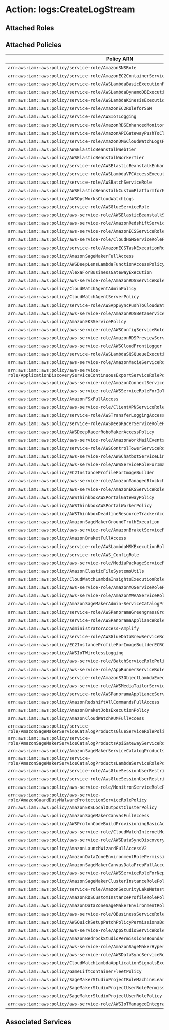 # Action: logs:CreateLogStream

## Attached Roles

## Attached Policies

| Policy ARN | Policy Name |
|------------|-------------|
| `arn:aws:iam::aws:policy/service-role/AmazonSNSRole` | [AmazonSNSRole](../policies.md#amazonsnsrole) |
| `arn:aws:iam::aws:policy/service-role/AmazonEC2ContainerServiceforEC2Role` | [AmazonEC2ContainerServiceforEC2Role](../policies.md#amazonec2containerserviceforec2role) |
| `arn:aws:iam::aws:policy/service-role/AWSLambdaBasicExecutionRole` | [AWSLambdaBasicExecutionRole](../policies.md#awslambdabasicexecutionrole) |
| `arn:aws:iam::aws:policy/service-role/AWSLambdaDynamoDBExecutionRole` | [AWSLambdaDynamoDBExecutionRole](../policies.md#awslambdadynamodbexecutionrole) |
| `arn:aws:iam::aws:policy/service-role/AWSLambdaKinesisExecutionRole` | [AWSLambdaKinesisExecutionRole](../policies.md#awslambdakinesisexecutionrole) |
| `arn:aws:iam::aws:policy/service-role/AmazonEC2RoleforSSM` | [AmazonEC2RoleforSSM](../policies.md#amazonec2roleforssm) |
| `arn:aws:iam::aws:policy/service-role/AWSIoTLogging` | [AWSIoTLogging](../policies.md#awsiotlogging) |
| `arn:aws:iam::aws:policy/service-role/AmazonRDSEnhancedMonitoringRole` | [AmazonRDSEnhancedMonitoringRole](../policies.md#amazonrdsenhancedmonitoringrole) |
| `arn:aws:iam::aws:policy/service-role/AmazonAPIGatewayPushToCloudWatchLogs` | [AmazonAPIGatewayPushToCloudWatchLogs](../policies.md#amazonapigatewaypushtocloudwatchlogs) |
| `arn:aws:iam::aws:policy/service-role/AmazonDMSCloudWatchLogsRole` | [AmazonDMSCloudWatchLogsRole](../policies.md#amazondmscloudwatchlogsrole) |
| `arn:aws:iam::aws:policy/AWSElasticBeanstalkWebTier` | [AWSElasticBeanstalkWebTier](../policies.md#awselasticbeanstalkwebtier) |
| `arn:aws:iam::aws:policy/AWSElasticBeanstalkWorkerTier` | [AWSElasticBeanstalkWorkerTier](../policies.md#awselasticbeanstalkworkertier) |
| `arn:aws:iam::aws:policy/service-role/AWSElasticBeanstalkEnhancedHealth` | [AWSElasticBeanstalkEnhancedHealth](../policies.md#awselasticbeanstalkenhancedhealth) |
| `arn:aws:iam::aws:policy/service-role/AWSLambdaVPCAccessExecutionRole` | [AWSLambdaVPCAccessExecutionRole](../policies.md#awslambdavpcaccessexecutionrole) |
| `arn:aws:iam::aws:policy/service-role/AWSBatchServiceRole` | [AWSBatchServiceRole](../policies.md#awsbatchservicerole) |
| `arn:aws:iam::aws:policy/AWSElasticBeanstalkCustomPlatformforEC2Role` | [AWSElasticBeanstalkCustomPlatformforEC2Role](../policies.md#awselasticbeanstalkcustomplatformforec2role) |
| `arn:aws:iam::aws:policy/AWSOpsWorksCloudWatchLogs` | [AWSOpsWorksCloudWatchLogs](../policies.md#awsopsworkscloudwatchlogs) |
| `arn:aws:iam::aws:policy/service-role/AWSGlueServiceRole` | [AWSGlueServiceRole](../policies.md#awsglueservicerole) |
| `arn:aws:iam::aws:policy/aws-service-role/AWSElasticBeanstalkServiceRolePolicy` | [AWSElasticBeanstalkServiceRolePolicy](../policies.md#awselasticbeanstalkservicerolepolicy) |
| `arn:aws:iam::aws:policy/aws-service-role/AmazonRedshiftServiceLinkedRolePolicy` | [AmazonRedshiftServiceLinkedRolePolicy](../policies.md#amazonredshiftservicelinkedrolepolicy) |
| `arn:aws:iam::aws:policy/aws-service-role/AmazonECSServiceRolePolicy` | [AmazonECSServiceRolePolicy](../policies.md#amazonecsservicerolepolicy) |
| `arn:aws:iam::aws:policy/aws-service-role/CloudHSMServiceRolePolicy` | [CloudHSMServiceRolePolicy](../policies.md#cloudhsmservicerolepolicy) |
| `arn:aws:iam::aws:policy/service-role/AmazonECSTaskExecutionRolePolicy` | [AmazonECSTaskExecutionRolePolicy](../policies.md#amazonecstaskexecutionrolepolicy) |
| `arn:aws:iam::aws:policy/AmazonSageMakerFullAccess` | [AmazonSageMakerFullAccess](../policies.md#amazonsagemakerfullaccess) |
| `arn:aws:iam::aws:policy/AWSDeepLensLambdaFunctionAccessPolicy` | [AWSDeepLensLambdaFunctionAccessPolicy](../policies.md#awsdeeplenslambdafunctionaccesspolicy) |
| `arn:aws:iam::aws:policy/AlexaForBusinessGatewayExecution` | [AlexaForBusinessGatewayExecution](../policies.md#alexaforbusinessgatewayexecution) |
| `arn:aws:iam::aws:policy/aws-service-role/AmazonRDSServiceRolePolicy` | [AmazonRDSServiceRolePolicy](../policies.md#amazonrdsservicerolepolicy) |
| `arn:aws:iam::aws:policy/CloudWatchAgentAdminPolicy` | [CloudWatchAgentAdminPolicy](../policies.md#cloudwatchagentadminpolicy) |
| `arn:aws:iam::aws:policy/CloudWatchAgentServerPolicy` | [CloudWatchAgentServerPolicy](../policies.md#cloudwatchagentserverpolicy) |
| `arn:aws:iam::aws:policy/service-role/AWSAppSyncPushToCloudWatchLogs` | [AWSAppSyncPushToCloudWatchLogs](../policies.md#awsappsyncpushtocloudwatchlogs) |
| `arn:aws:iam::aws:policy/aws-service-role/AmazonRDSBetaServiceRolePolicy` | [AmazonRDSBetaServiceRolePolicy](../policies.md#amazonrdsbetaservicerolepolicy) |
| `arn:aws:iam::aws:policy/AmazonEKSServicePolicy` | [AmazonEKSServicePolicy](../policies.md#amazoneksservicepolicy) |
| `arn:aws:iam::aws:policy/aws-service-role/AWSConfigServiceRolePolicy` | [AWSConfigServiceRolePolicy](../policies.md#awsconfigservicerolepolicy) |
| `arn:aws:iam::aws:policy/aws-service-role/AmazonRDSPreviewServiceRolePolicy` | [AmazonRDSPreviewServiceRolePolicy](../policies.md#amazonrdspreviewservicerolepolicy) |
| `arn:aws:iam::aws:policy/aws-service-role/AWSCloudFrontLogger` | [AWSCloudFrontLogger](../policies.md#awscloudfrontlogger) |
| `arn:aws:iam::aws:policy/service-role/AWSLambdaSQSQueueExecutionRole` | [AWSLambdaSQSQueueExecutionRole](../policies.md#awslambdasqsqueueexecutionrole) |
| `arn:aws:iam::aws:policy/aws-service-role/AmazonMacieServiceRolePolicy` | [AmazonMacieServiceRolePolicy](../policies.md#amazonmacieservicerolepolicy) |
| `arn:aws:iam::aws:policy/aws-service-role/ApplicationDiscoveryServiceContinuousExportServiceRolePolicy` | [ApplicationDiscoveryServiceContinuousExportServiceRolePolicy](../policies.md#applicationdiscoveryservicecontinuousexportservicerolepolicy) |
| `arn:aws:iam::aws:policy/aws-service-role/AmazonConnectServiceLinkedRolePolicy` | [AmazonConnectServiceLinkedRolePolicy](../policies.md#amazonconnectservicelinkedrolepolicy) |
| `arn:aws:iam::aws:policy/aws-service-role/AWSServiceRoleForIoTSiteWise` | [AWSServiceRoleForIoTSiteWise](../policies.md#awsserviceroleforiotsitewise) |
| `arn:aws:iam::aws:policy/AmazonFSxFullAccess` | [AmazonFSxFullAccess](../policies.md#amazonfsxfullaccess) |
| `arn:aws:iam::aws:policy/aws-service-role/ClientVPNServiceRolePolicy` | [ClientVPNServiceRolePolicy](../policies.md#clientvpnservicerolepolicy) |
| `arn:aws:iam::aws:policy/service-role/AWSTransferLoggingAccess` | [AWSTransferLoggingAccess](../policies.md#awstransferloggingaccess) |
| `arn:aws:iam::aws:policy/service-role/AWSDeepRacerServiceRolePolicy` | [AWSDeepRacerServiceRolePolicy](../policies.md#awsdeepracerservicerolepolicy) |
| `arn:aws:iam::aws:policy/AWSDeepRacerRoboMakerAccessPolicy` | [AWSDeepRacerRoboMakerAccessPolicy](../policies.md#awsdeepracerrobomakeraccesspolicy) |
| `arn:aws:iam::aws:policy/aws-service-role/AmazonWorkMailEventsServiceRolePolicy` | [AmazonWorkMailEventsServiceRolePolicy](../policies.md#amazonworkmaileventsservicerolepolicy) |
| `arn:aws:iam::aws:policy/service-role/AWSControlTowerServiceRolePolicy` | [AWSControlTowerServiceRolePolicy](../policies.md#awscontroltowerservicerolepolicy) |
| `arn:aws:iam::aws:policy/aws-service-role/AWSChatbotServiceLinkedRolePolicy` | [AWSChatbotServiceLinkedRolePolicy](../policies.md#awschatbotservicelinkedrolepolicy) |
| `arn:aws:iam::aws:policy/aws-service-role/AWSServiceRoleForImageBuilder` | [AWSServiceRoleForImageBuilder](../policies.md#awsserviceroleforimagebuilder) |
| `arn:aws:iam::aws:policy/EC2InstanceProfileForImageBuilder` | [EC2InstanceProfileForImageBuilder](../policies.md#ec2instanceprofileforimagebuilder) |
| `arn:aws:iam::aws:policy/aws-service-role/AmazonManagedBlockchainServiceRolePolicy` | [AmazonManagedBlockchainServiceRolePolicy](../policies.md#amazonmanagedblockchainservicerolepolicy) |
| `arn:aws:iam::aws:policy/aws-service-role/AmazonEKSServiceRolePolicy` | [AmazonEKSServiceRolePolicy](../policies.md#amazoneksservicerolepolicy) |
| `arn:aws:iam::aws:policy/AWSThinkboxAWSPortalGatewayPolicy` | [AWSThinkboxAWSPortalGatewayPolicy](../policies.md#awsthinkboxawsportalgatewaypolicy) |
| `arn:aws:iam::aws:policy/AWSThinkboxAWSPortalWorkerPolicy` | [AWSThinkboxAWSPortalWorkerPolicy](../policies.md#awsthinkboxawsportalworkerpolicy) |
| `arn:aws:iam::aws:policy/AWSThinkboxDeadlineResourceTrackerAccessPolicy` | [AWSThinkboxDeadlineResourceTrackerAccessPolicy](../policies.md#awsthinkboxdeadlineresourcetrackeraccesspolicy) |
| `arn:aws:iam::aws:policy/AmazonSageMakerGroundTruthExecution` | [AmazonSageMakerGroundTruthExecution](../policies.md#amazonsagemakergroundtruthexecution) |
| `arn:aws:iam::aws:policy/aws-service-role/AmazonBraketServiceRolePolicy` | [AmazonBraketServiceRolePolicy](../policies.md#amazonbraketservicerolepolicy) |
| `arn:aws:iam::aws:policy/AmazonBraketFullAccess` | [AmazonBraketFullAccess](../policies.md#amazonbraketfullaccess) |
| `arn:aws:iam::aws:policy/service-role/AWSLambdaMSKExecutionRole` | [AWSLambdaMSKExecutionRole](../policies.md#awslambdamskexecutionrole) |
| `arn:aws:iam::aws:policy/service-role/AWS_ConfigRole` | [AWS_ConfigRole](../policies.md#aws_configrole) |
| `arn:aws:iam::aws:policy/aws-service-role/MediaPackageServiceRolePolicy` | [MediaPackageServiceRolePolicy](../policies.md#mediapackageservicerolepolicy) |
| `arn:aws:iam::aws:policy/AmazonElasticFileSystemsUtils` | [AmazonElasticFileSystemsUtils](../policies.md#amazonelasticfilesystemsutils) |
| `arn:aws:iam::aws:policy/CloudWatchLambdaInsightsExecutionRolePolicy` | [CloudWatchLambdaInsightsExecutionRolePolicy](../policies.md#cloudwatchlambdainsightsexecutionrolepolicy) |
| `arn:aws:iam::aws:policy/aws-service-role/AmazonMQServiceRolePolicy` | [AmazonMQServiceRolePolicy](../policies.md#amazonmqservicerolepolicy) |
| `arn:aws:iam::aws:policy/aws-service-role/AmazonMWAAServiceRolePolicy` | [AmazonMWAAServiceRolePolicy](../policies.md#amazonmwaaservicerolepolicy) |
| `arn:aws:iam::aws:policy/AmazonSageMakerAdmin-ServiceCatalogProductsServiceRolePolicy` | [AmazonSageMakerAdmin-ServiceCatalogProductsServiceRolePolicy](../policies.md#amazonsagemakeradmin-servicecatalogproductsservicerolepolicy) |
| `arn:aws:iam::aws:policy/service-role/AWSPanoramaGreengrassGroupRolePolicy` | [AWSPanoramaGreengrassGroupRolePolicy](../policies.md#awspanoramagreengrassgrouprolepolicy) |
| `arn:aws:iam::aws:policy/service-role/AWSPanoramaApplianceRolePolicy` | [AWSPanoramaApplianceRolePolicy](../policies.md#awspanoramaappliancerolepolicy) |
| `arn:aws:iam::aws:policy/AdministratorAccess-Amplify` | [AdministratorAccess-Amplify](../policies.md#administratoraccess-amplify) |
| `arn:aws:iam::aws:policy/service-role/AWSGlueDataBrewServiceRole` | [AWSGlueDataBrewServiceRole](../policies.md#awsgluedatabrewservicerole) |
| `arn:aws:iam::aws:policy/EC2InstanceProfileForImageBuilderECRContainerBuilds` | [EC2InstanceProfileForImageBuilderECRContainerBuilds](../policies.md#ec2instanceprofileforimagebuilderecrcontainerbuilds) |
| `arn:aws:iam::aws:policy/AWSIoTWirelessLogging` | [AWSIoTWirelessLogging](../policies.md#awsiotwirelesslogging) |
| `arn:aws:iam::aws:policy/aws-service-role/BatchServiceRolePolicy` | [BatchServiceRolePolicy](../policies.md#batchservicerolepolicy) |
| `arn:aws:iam::aws:policy/aws-service-role/AppRunnerServiceRolePolicy` | [AppRunnerServiceRolePolicy](../policies.md#apprunnerservicerolepolicy) |
| `arn:aws:iam::aws:policy/service-role/AmazonS3ObjectLambdaExecutionRolePolicy` | [AmazonS3ObjectLambdaExecutionRolePolicy](../policies.md#amazons3objectlambdaexecutionrolepolicy) |
| `arn:aws:iam::aws:policy/aws-service-role/AWSMediaTailorServiceRolePolicy` | [AWSMediaTailorServiceRolePolicy](../policies.md#awsmediatailorservicerolepolicy) |
| `arn:aws:iam::aws:policy/service-role/AWSPanoramaApplianceServiceRolePolicy` | [AWSPanoramaApplianceServiceRolePolicy](../policies.md#awspanoramaapplianceservicerolepolicy) |
| `arn:aws:iam::aws:policy/AmazonRedshiftAllCommandsFullAccess` | [AmazonRedshiftAllCommandsFullAccess](../policies.md#amazonredshiftallcommandsfullaccess) |
| `arn:aws:iam::aws:policy/AmazonBraketJobsExecutionPolicy` | [AmazonBraketJobsExecutionPolicy](../policies.md#amazonbraketjobsexecutionpolicy) |
| `arn:aws:iam::aws:policy/AmazonCloudWatchRUMFullAccess` | [AmazonCloudWatchRUMFullAccess](../policies.md#amazoncloudwatchrumfullaccess) |
| `arn:aws:iam::aws:policy/service-role/AmazonSageMakerServiceCatalogProductsGlueServiceRolePolicy` | [AmazonSageMakerServiceCatalogProductsGlueServiceRolePolicy](../policies.md#amazonsagemakerservicecatalogproductsglueservicerolepolicy) |
| `arn:aws:iam::aws:policy/service-role/AmazonSageMakerServiceCatalogProductsApiGatewayServiceRolePolicy` | [AmazonSageMakerServiceCatalogProductsApiGatewayServiceRolePolicy](../policies.md#amazonsagemakerservicecatalogproductsapigatewayservicerolepolicy) |
| `arn:aws:iam::aws:policy/AmazonSageMakerServiceCatalogProductsCodeBuildServiceRolePolicy` | [AmazonSageMakerServiceCatalogProductsCodeBuildServiceRolePolicy](../policies.md#amazonsagemakerservicecatalogproductscodebuildservicerolepolicy) |
| `arn:aws:iam::aws:policy/service-role/AmazonSageMakerServiceCatalogProductsLambdaServiceRolePolicy` | [AmazonSageMakerServiceCatalogProductsLambdaServiceRolePolicy](../policies.md#amazonsagemakerservicecatalogproductslambdaservicerolepolicy) |
| `arn:aws:iam::aws:policy/service-role/AwsGlueSessionUserRestrictedServiceRole` | [AwsGlueSessionUserRestrictedServiceRole](../policies.md#awsgluesessionuserrestrictedservicerole) |
| `arn:aws:iam::aws:policy/service-role/AwsGlueSessionUserRestrictedNotebookServiceRole` | [AwsGlueSessionUserRestrictedNotebookServiceRole](../policies.md#awsgluesessionuserrestrictednotebookservicerole) |
| `arn:aws:iam::aws:policy/aws-service-role/MonitronServiceRolePolicy` | [MonitronServiceRolePolicy](../policies.md#monitronservicerolepolicy) |
| `arn:aws:iam::aws:policy/aws-service-role/AmazonGuardDutyMalwareProtectionServiceRolePolicy` | [AmazonGuardDutyMalwareProtectionServiceRolePolicy](../policies.md#amazonguarddutymalwareprotectionservicerolepolicy) |
| `arn:aws:iam::aws:policy/AmazonEKSLocalOutpostClusterPolicy` | [AmazonEKSLocalOutpostClusterPolicy](../policies.md#amazonekslocaloutpostclusterpolicy) |
| `arn:aws:iam::aws:policy/AmazonSageMakerCanvasFullAccess` | [AmazonSageMakerCanvasFullAccess](../policies.md#amazonsagemakercanvasfullaccess) |
| `arn:aws:iam::aws:policy/AWSProtonCodeBuildProvisioningBasicAccess` | [AWSProtonCodeBuildProvisioningBasicAccess](../policies.md#awsprotoncodebuildprovisioningbasicaccess) |
| `arn:aws:iam::aws:policy/aws-service-role/CloudWatchInternetMonitorServiceRolePolicy` | [CloudWatchInternetMonitorServiceRolePolicy](../policies.md#cloudwatchinternetmonitorservicerolepolicy) |
| `arn:aws:iam::aws:policy/aws-service-role/AWSDataSyncDiscoveryServiceRolePolicy` | [AWSDataSyncDiscoveryServiceRolePolicy](../policies.md#awsdatasyncdiscoveryservicerolepolicy) |
| `arn:aws:iam::aws:policy/AmazonLaunchWizardFullAccessV2` | [AmazonLaunchWizardFullAccessV2](../policies.md#amazonlaunchwizardfullaccessv2) |
| `arn:aws:iam::aws:policy/AmazonDataZoneEnvironmentRolePermissionsBoundary` | [AmazonDataZoneEnvironmentRolePermissionsBoundary](../policies.md#amazondatazoneenvironmentrolepermissionsboundary) |
| `arn:aws:iam::aws:policy/AmazonSageMakerCanvasDataPrepFullAccess` | [AmazonSageMakerCanvasDataPrepFullAccess](../policies.md#amazonsagemakercanvasdataprepfullaccess) |
| `arn:aws:iam::aws:policy/aws-service-role/AWSServiceRoleForNeptuneGraphPolicy` | [AWSServiceRoleForNeptuneGraphPolicy](../policies.md#awsserviceroleforneptunegraphpolicy) |
| `arn:aws:iam::aws:policy/AmazonSageMakerClusterInstanceRolePolicy` | [AmazonSageMakerClusterInstanceRolePolicy](../policies.md#amazonsagemakerclusterinstancerolepolicy) |
| `arn:aws:iam::aws:policy/service-role/AmazonSecurityLakeMetastoreManager` | [AmazonSecurityLakeMetastoreManager](../policies.md#amazonsecuritylakemetastoremanager) |
| `arn:aws:iam::aws:policy/AmazonRDSCustomInstanceProfileRolePolicy` | [AmazonRDSCustomInstanceProfileRolePolicy](../policies.md#amazonrdscustominstanceprofilerolepolicy) |
| `arn:aws:iam::aws:policy/AmazonDataZoneSageMakerEnvironmentRolePermissionsBoundary` | [AmazonDataZoneSageMakerEnvironmentRolePermissionsBoundary](../policies.md#amazondatazonesagemakerenvironmentrolepermissionsboundary) |
| `arn:aws:iam::aws:policy/aws-service-role/QBusinessServiceRolePolicy` | [QBusinessServiceRolePolicy](../policies.md#qbusinessservicerolepolicy) |
| `arn:aws:iam::aws:policy/AWSQuickSetupPatchPolicyPermissionsBoundary` | [AWSQuickSetupPatchPolicyPermissionsBoundary](../policies.md#awsquicksetuppatchpolicypermissionsboundary) |
| `arn:aws:iam::aws:policy/aws-service-role/AppStudioServiceRolePolicy` | [AppStudioServiceRolePolicy](../policies.md#appstudioservicerolepolicy) |
| `arn:aws:iam::aws:policy/AmazonBedrockStudioPermissionsBoundary` | [AmazonBedrockStudioPermissionsBoundary](../policies.md#amazonbedrockstudiopermissionsboundary) |
| `arn:aws:iam::aws:policy/aws-service-role/AmazonSageMakerHyperPodServiceRolePolicy` | [AmazonSageMakerHyperPodServiceRolePolicy](../policies.md#amazonsagemakerhyperpodservicerolepolicy) |
| `arn:aws:iam::aws:policy/aws-service-role/AWSDataSyncServiceRolePolicy` | [AWSDataSyncServiceRolePolicy](../policies.md#awsdatasyncservicerolepolicy) |
| `arn:aws:iam::aws:policy/CloudWatchLambdaApplicationSignalsExecutionRolePolicy` | [CloudWatchLambdaApplicationSignalsExecutionRolePolicy](../policies.md#cloudwatchlambdaapplicationsignalsexecutionrolepolicy) |
| `arn:aws:iam::aws:policy/GameLiftContainerFleetPolicy` | [GameLiftContainerFleetPolicy](../policies.md#gameliftcontainerfleetpolicy) |
| `arn:aws:iam::aws:policy/SageMakerStudioProjectRoleMachineLearningPolicy` | [SageMakerStudioProjectRoleMachineLearningPolicy](../policies.md#sagemakerstudioprojectrolemachinelearningpolicy) |
| `arn:aws:iam::aws:policy/SageMakerStudioProjectUserRolePermissionsBoundary` | [SageMakerStudioProjectUserRolePermissionsBoundary](../policies.md#sagemakerstudioprojectuserrolepermissionsboundary) |
| `arn:aws:iam::aws:policy/SageMakerStudioProjectUserRolePolicy` | [SageMakerStudioProjectUserRolePolicy](../policies.md#sagemakerstudioprojectuserrolepolicy) |
| `arn:aws:iam::aws:policy/aws-service-role/AWSIoTManagedIntegrationsRolePolicy` | [AWSIoTManagedIntegrationsRolePolicy](../policies.md#awsiotmanagedintegrationsrolepolicy) |

## Associated Services

